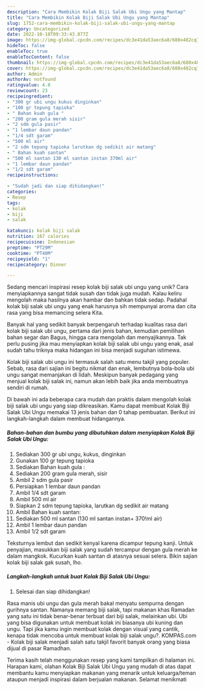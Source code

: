 ```yaml
---
description: "Cara Membikin Kolak Biji Salak Ubi Ungu yang Mantap"
title: "Cara Membikin Kolak Biji Salak Ubi Ungu yang Mantap"
slug: 1752-cara-membikin-kolak-biji-salak-ubi-ungu-yang-mantap
category: Uncategorized
date: 2022-10-18T09:33:43.877Z
image: https://img-global.cpcdn.com/recipes/dc3e41da53aec6a8/680x482cq70/kolak-biji-salak-ubi-ungu-foto-resep-utama.jpg
hideToc: false
enableToc: true
enableTocContent: false
thumbnail: https://img-global.cpcdn.com/recipes/dc3e41da53aec6a8/680x482cq70/kolak-biji-salak-ubi-ungu-foto-resep-utama.jpg
cover: https://img-global.cpcdn.com/recipes/dc3e41da53aec6a8/680x482cq70/kolak-biji-salak-ubi-ungu-foto-resep-utama.jpg
author: Admin
authorAv: notfound
ratingvalue: 4.8
reviewcount: 23
recipeingredient:
- "300 gr ubi ungu kukus dinginkan"
- "100 gr tepung tapioka"
- " Bahan kuah gula "
- "200 gram gula merah sisir"
- "2 sdm gula pasir"
- "1 lembar daun pandan"
- "1/4 sdt garam"
- "500 ml air"
- "2 sdm tepung tapioka larutkan dg sedikit air matang"
- " Bahan kuah santan"
- "500 ml santan 130 ml santan instan 370ml air"
- "1 lembar daun pandan"
- "1/2 sdt garam"
recipeinstructions:

- "Sudah jadi dan siap dihidangkan!"
categories:
- Resep
tags:
- kolak
- biji
- salak

katakunci: kolak biji salak 
nutrition: 167 calories
recipecuisine: Indonesian
preptime: "PT29M"
cooktime: "PT40M"
recipeyield: "1"
recipecategory: Dinner

---
```





Sedang mencari inspirasi resep kolak biji salak ubi ungu yang unik? Cara menyiapkannya sangat tidak susah dan tidak juga mudah. Kalau keliru mengolah maka hasilnya akan hambar dan bahkan tidak sedap. Padahal kolak biji salak ubi ungu yang enak harusnya sih mempunyai aroma dan cita rasa yang bisa memancing selera Kita.





Banyak hal yang sedikit banyak berpengaruh terhadap kualitas rasa dari kolak biji salak ubi ungu, pertama dari jenis bahan, kemudian pemilihan bahan segar dan Bagus, hingga cara mengolah dan menyajikannya. Tak perlu pusing jika mau menyiapkan kolak biji salak ubi ungu yang enak,      asal sudah tahu triknya maka hidangan ini bisa menjadi suguhan istimewa.














Kolak biji salak ubi ungu ini termasuk salah satu menu takjil yang populer. Sebab, rasa dari sajian ini begitu nikmat dan enak, lembutnya bola-bola ubi ungu sangat memanjakan di lidah. Meskipun banyak pedagang yang menjual kolak biji salak ini, namun akan lebih baik jika anda membuatnya sendiri di rumah.






Di bawah ini ada beberapa cara mudah dan praktis dalam mengolah kolak biji salak ubi ungu yang siap dikreasikan. Kamu dapat membuat Kolak Biji Salak Ubi Ungu memakai 13 jenis bahan dan 0 tahap pembuatan. Berikut ini langkah-langkah dalam membuat hidangannya.

<!--inarticleads1-->

##### Bahan-bahan dan bumbu yang dibutuhkan dalam menyiapkan Kolak Biji Salak Ubi Ungu:

1. Sediakan 300 gr ubi ungu, kukus, dinginkan
1. Gunakan 100 gr tepung tapioka
1. Sediakan  Bahan kuah gula :
1. Sediakan 200 gram gula merah, sisir
1. Ambil 2 sdm gula pasir
1. Persiapkan 1 lembar daun pandan
1. Ambil 1/4 sdt garam
1. Ambil 500 ml air
1. Siapkan 2 sdm tepung tapioka, larutkan dg sedikit air matang
1. Ambil  Bahan kuah santan:
1. Sediakan 500 ml santan (130 ml santan instan+ 370!ml air)
1. Ambil 1 lembar daun pandan
1. Ambil 1/2 sdt garam


Teksturnya lembut dan sedikit kenyal karena dicampur tepung kanji. Untuk penyajian, masukkan biji salak yang sudah tercampur dengan gula merah ke dalam mangkok. Kucurkan kuah santan di atasnya sesuai selera. Bikin sajian kolak biji salak gak susah, lho. 

<!--inarticleads2-->

##### Langkah-langkah untuk buat Kolak Biji Salak Ubi Ungu:


1. Selesai dan siap dihidangkan!

Rasa manis ubi ungu dan gula merah bakal menyatu sempurna dengan gurihnya santan. Namanya memang biji salak, tapi makanan khas Ramadan yang satu ini tidak benar-benar terbuat dari biji salak, melainkan ubi. Ubi yang bisa digunakan untuk membuat kolak ini biasanya ubi kuning dan ungu. Tapi jika kamu ingin membuat kolak dengan visual yang cantik, kenapa tidak mencoba untuk membuat kolak biji salak ungu?. KOMPAS.com - Kolak biji salak menjadi salah satu takjil favorit banyak orang yang biasa dijual di pasar Ramadhan. 

Terima kasih telah menggunakan resep yang kami tampilkan di halaman ini. Harapan kami, olahan Kolak Biji Salak Ubi Ungu yang mudah di atas dapat membantu kamu menyiapkan makanan yang menarik untuk keluarga/teman ataupun menjadi inspirasi dalam berjualan makanan. Selamat menikmati
